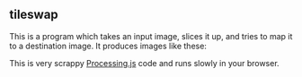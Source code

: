 ## tileswap

This is a program which takes an input image, slices it up, and tries to map it to a destination image. It produces images like these:

This is very scrappy [Processing.js](http://processingjs.org/) code and runs slowly in your browser.
